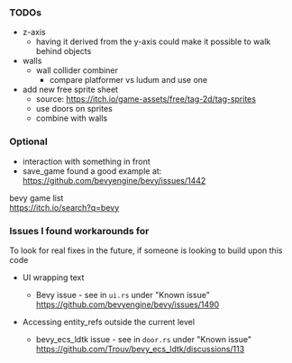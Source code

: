 ### TODOs

- z-axis
  - having it derived from the y-axis could make it possible to walk behind objects
- walls
  - wall collider combiner
    - compare platformer vs ludum and use one
- add new free sprite sheet
  - source: <https://itch.io/game-assets/free/tag-2d/tag-sprites>
  - use doors on sprites
  - combine with walls

### Optional

- interaction with something in front
- save_game
    found a good example at:
    <https://github.com/bevyengine/bevy/issues/1442>

bevy game list\
<https://itch.io/search?q=bevy>

### Issues I found workarounds for

To look for real fixes in the future, if someone is looking to build upon this code

- UI wrapping text
  - Bevy issue - see in `ui.rs` under "Known issue" <https://github.com/bevyengine/bevy/issues/1490>

- Accessing entity_refs outside the current level
  - bevy_ecs_ldtk issue - see in `door.rs` under "Known issue"
  <https://github.com/Trouv/bevy_ecs_ldtk/discussions/113>
